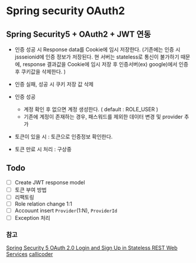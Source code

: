 # Spring security OAuth2
 
## Spring Security5 + OAuth2 + JWT 연동
- 인증 성공 시 Response data를 Cookie에 임시 저장한다. 
(기존에는 인증 시 jssseionid에 인증 정보가 저장된다. 현 서버는 stateless로 통신이 불가하기 때문에, 
response 결과값을 Cookie에 임시 저장 후 인증서버(ex) google)에서 인증 후 쿠키값을 삭제한다.
) 
- 인증 실패, 성공 시 쿠키 저장 값 삭제 
- 인증 성공 
    - 계정 확인 후 없으면 계정 생성한다. ( default : ROLE_USER )
    - 기존에 계정이 존재하는 경우, 패스워드를 제외한 데이터 변경 및 provider 추가

- 토큰이 있을 시 : 토큰으로 인증정보 확인한다.
- 토큰 만료 시 처리 : 구상중

## Todo
-[ ] Create JWT response model
-[ ] 토큰 부여 방법 
-[ ] 리팩토링 
-[ ] Role relation change 1:1
-[ ] Accouunt insert `Provider`(1:N), `ProviderId`
-[ ] Exception 처리 

### 참고
[Spring Security 5 OAuth 2.0 Login and Sign Up in Stateless REST Web Services](https://dzone.com/articles/spring-security-5-oauth-20-login-and-signup-in-sta)
[callicoder](https://github.com/callicoder/spring-boot-react-oauth2-social-login-demo/blob/master/spring-social/src/main/java/com/example/springsocial/config/AppProperties.java)



